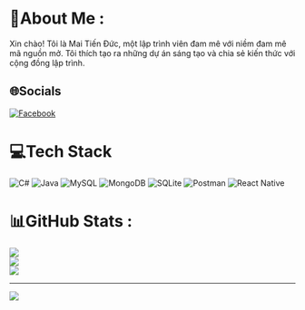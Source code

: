 # 💫About Me :
Xin chào! Tôi là Mai Tiến Đức, một lập trình viên đam mê với niềm đam mê mã nguồn mở. Tôi thích tạo ra những dự án sáng tạo và chia sẻ kiến thức với cộng đồng lập trình.

## 🌐Socials
[![Facebook](https://img.shields.io/badge/Facebook-%231877F2.svg?logo=Facebook&logoColor=white)](https://facebook.com/https://www.facebook.com/maitienduc.cute) 

# 💻Tech Stack
![C#](https://img.shields.io/badge/c%23-%23239120.svg?style=for-the-badge&logo=c-sharp&logoColor=white) ![Java](https://img.shields.io/badge/java-%23ED8B00.svg?style=for-the-badge&logo=java&logoColor=white) ![MySQL](https://img.shields.io/badge/mysql-%2300f.svg?style=for-the-badge&logo=mysql&logoColor=white) ![MongoDB](https://img.shields.io/badge/MongoDB-%234ea94b.svg?style=for-the-badge&logo=mongodb&logoColor=white) ![SQLite](https://img.shields.io/badge/sqlite-%2307405e.svg?style=for-the-badge&logo=sqlite&logoColor=white) ![Postman](https://img.shields.io/badge/Postman-FF6C37?style=for-the-badge&logo=postman&logoColor=white) ![React Native](https://img.shields.io/badge/react_native-%2320232a.svg?style=for-the-badge&logo=react&logoColor=%2361DAFB)
# 📊GitHub Stats :
![](https://github-readme-stats.vercel.app/api?username=dragonkingl6&theme=radical&hide_border=true&include_all_commits=false&count_private=false)<br/>
![](https://github-readme-streak-stats.herokuapp.com/?user=dragonkingl6&theme=radical&hide_border=true)<br/>
![](https://github-readme-stats.vercel.app/api/top-langs/?username=dragonkingl6&theme=radical&hide_border=true&include_all_commits=false&count_private=false&layout=compact)

---
[![](https://visitcount.itsvg.in/api?id=dragonkingl6&icon=3&color=0)](https://visitcount.itsvg.in)

